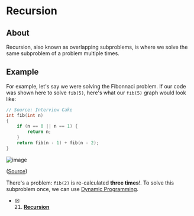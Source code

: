 # Recursion

## About

Recursion, also known as overlapping subproblems, is where we solve the same subproblem of a problem multiple times.

## Example

For example, let's say we were solving the Fibonnaci problem. If our code was shown here to solve `fib(5)`, here's what our `fib(5)` graph would look like:

```cpp
// Source: Interview Cake
int fib(int n)
{
    if (n == 0 || n == 1) {
        return n;
    }
    return fib(n - 1) + fib(n - 2);
}
```

![image](https://www.interviewcake.com/images/svgs/fibonacci__binary_tree_recursive.svg?bust=206)

([Source](https://www.interviewcake.com/concept/cpp/overlapping-subproblems?course=fc1&section=dynamic-programming-recursion))

There's a problem: `fib(2)` is re-calculated **three times**!. To solve this subproblem once, we can use [Dynamic Programming](../dp/README.md).

- [x] 21. [**Recursion**](https://www.techiedelight.com/Tags/recursion/)
